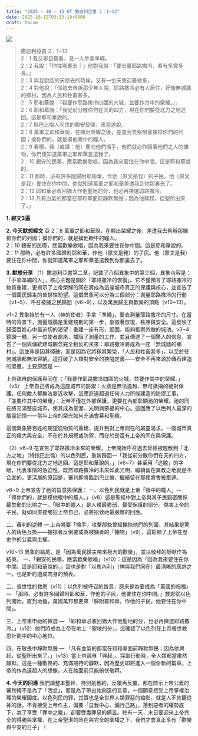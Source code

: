 ```yaml
---
title: "2025 – 10 – 15 QT 撒迦利亞書 2：1~13"
date: 2025-10-15T03:13:19+0800
draft: false
---
```


![](/images/qt.jpg)
> 撒迦利亞書 2：1~13  
> 2：1 我又舉目觀看，見一人手拿準繩。  
> 2：2 我說：「你往哪裏去？」他對我說：「要去量耶路撒冷，看有多寬多長。」  
> 2：3 與我說話的天使去的時候，又有一位天使迎著他來，  
> 2：4 對他說：「你跑去告訴那少年人說，耶路撒冷必有人居住，好像無城牆的鄉村，因為人民和牲畜甚多。  
> 2：5 耶和華說：『我要作耶路撒冷四圍的火城，並要作其中的榮耀。』」  
> 2：6 耶和華說：「我從前分散你們在天的四方，現在你們要從北方之地逃回。這是耶和華說的。  
> 2：7 與巴比倫人同住的錫安民哪，應當逃脫。  
> 2：8 萬軍之耶和華說，在顯出榮耀之後，差遣我去察辦那擄掠你們的列國；摸你們的，就是摸他眼中的瞳人。  
> 2：9 看哪，我（或譯：他）要向他們掄手，他們就必作服事他們之人的擄物，你們便知道萬軍之耶和華差遣我了。  
> 2：10 錫安的民哪，應當歡樂歌唱，因為我來要住在你中間。這是耶和華說的。  
> 2：11 那時，必有許多國歸附耶和華，作他（原文是我）的子民。他（原文是我）要住在你中間，你就知道萬軍之耶和華差遣我到你那裏去了。  
> 2：12 耶和華必收回猶大作他聖地的分，也必再揀選耶路撒冷。  
> 2：13 凡有血氣的都當在耶和華面前靜默無聲；因為他興起，從聖所出來了。」  



**1.  經文3遍**

**2. 今天默想經文**
亞 2：8 萬軍之耶和華說，在顯出榮耀之後，差遣我去察辦那擄掠你們的列國；摸你們的，就是摸他眼中的瞳人。  
2：10 錫安的民哪，應當歡樂歌唱，因為我來要住在你中間。這是耶和華說的。   
2：11 那時，必有許多國歸附耶和華，作他（原文是我）的子民。他（原文是我）要住在你中間，你就知道萬軍之耶和華差遣我到你那裏去了。   

**3. 默想分享**
（1）撒迦利亞書第二章，記載了八個異象中的第三個，異象內容是：「手拿準繩的人」，核心主題是關於「耶路撒冷的恢復」。它不僅預言了耶路撒冷的物質重建，更揭示了上帝榮耀的同在將成為這座城市真正的保護與核心，並宣告了一個萬民歸主的普世性盼望。這個異象可以分為三個部分：測量耶路撒冷的行動（v1\~5）、呼召被擄之民歸回（v6\~9），以及萬民歸主與歡樂的頂點（v10\~13）。

v1\~2 異象始於有一人（神的使者）手拿「準繩」，要去測量耶路撒冷的尺寸。在當時的背景下，測量城牆是重建規劃的第一步，象徵著恢復、秩序與安全。這反映了歸回百姓心中最迫切的渴望：重建一座有形、堅固、能夠抵禦外敵的城池。v3\~4 鏡頭一轉，另一位使者跑來，攔阻了測量的工作，並且傳達了一個驚人的信息，宣告了一個與傳統建城觀念完全相反的未來：耶路撒冷將成為一座「無城牆的鄉村」。這並非是因其殘破，而是因為它將極其繁榮，「人民和牲畜甚多」，以至於任何城牆都無法容納。這打破了人類對安全的狹隘定義——安全不再來源於磚石建造的壁壘。主要原因是 — 

上帝親自的保護與同在 ：「我要作耶路撒冷四圍的火城，並要作其中的榮耀。」（v5） 
上帝自己將成為這座城市的防禦：火牆是無法逾越、無可抵擋的絕對保護。任何敵人都無法靠近攻擊。這應許遠超過任何人力所能建造的防禦工事。
「並要作其中的榮耀」：上帝不僅在外部保護，更要在內部彰顯祂的榮耀。祂的同在將充滿整座城市，使其成為聖潔、光明與蒙福的中心。這回應了以色列人最深的屬靈記憶——當年上帝的榮光如何充滿會幕和聖殿。

這個異象將百姓的期望從物質的重建，提升到對上帝同在的屬靈渴求。一個城市真正的偉大與安全，不在於其規模或防禦，而在於是否有上帝的同在與保護。

（2）v6\~9 在宣告了耶路撒冷未來的榮耀，上帝開始呼召過去曾經被趕散到「北方之地」（特指巴比倫）的以色列民，重新歸回—「我從前分散你們在天的四方，現在你們要從北方之地逃回。這是耶和華說的。」（v6\~7）甚至用「逃脫」的字眼，代表事情的急迫性。既然耶路撒冷的未來如此光明，繼續留在異教之地就是不合宜的。更深層的原因是，審判即將臨到巴比倫，繼續留在那裡將會被牽連。

v8\~9 上帝宣告了祂的旨意與保護：
一、以色列民就是上帝「眼中的瞳人」—「摸你們的，就是摸他眼中的瞳人。」（v8）這是聖經中對上帝與其子民親密關係最生動的比喻之一。「眼中的瞳人」是人體最脆弱、最受保護的部分。傷害上帝的子民，就如同直接觸犯上帝自己，必將招致祂最嚴厲的回應。

二、審判的逆轉 — 上帝將要「掄手」攻擊那些曾經擄掠他們的列國，其結果是驚人的角色互換——擄掠者反倒要成為被擄者的「擄物」（v9），這彰顯了上帝在歷史中的公義與主權。

v10\~13 異象的結尾，是「因為萬民歸主帶來極大的歡樂」，並以敬拜的靜默作為結束。
一、「錫安的民哪，應當歡樂歌唱」（v10）：這是因為「因為我來要住在你中間。這是耶和華說的。」這也是對「以馬內利」（神與我們同在）最清晰的應許之一，也是新約道成肉身的預表。

二、普世性的救恩（v11）：以色列被呼召的旨意，原來是為要成為「萬國的祝福」— 「那時，必有許多國歸附耶和華，作他的子民，他要住在你中間。」救恩從以色列開始，直到地極，萬國萬邦都要來「歸附耶和華，作他的子民，他要住在你中間」。

三、上帝重申祂的揀選 — 「耶和華必收回猶大作他聖地的分，也必再揀選耶路撒冷。」（v12）他們將成為上帝在地上「聖地的分」，這確認了以色列在上帝普世救恩計劃中的中心地位。

四、在敬畏中靜默無聲 — 「凡有血氣的都當在耶和華面前靜默無聲；因為他興起，從聖所出來了。」（v13）當上帝親自「興起」、採取行動時，全人類都當肅然靜默。這是一種敬畏的、充滿期待的靜默，因為歷史即將進入一個全新的篇章。上帝的作為遠超人的想像，人在祂面前只能俯伏敬拜。

**4. 今天的回應**
我們讀整本聖經，特別是舊約，反覆再反覆，都在啟示上帝公義的審判絕不是為了「洩忿」，而是為了帶出祂創造的旨意，一個願意接受上帝掌權治理的榮耀國度。以色列民的罪，其實也是全世界人類罪惡的縮影，就是人不肯聽從神的話，不肯接受上帝作主，偏要「自我中心、偏行己路」，落到惡者的權勢底下，為了享受「罪中之樂」，卻要受盡罪惡的痛苦。終有一天，末日要迎來上帝完全的得勝與掌權，在上帝聖潔的同在與完全的掌權之下，我們才會真正享有「歡樂與平安的日子」！
